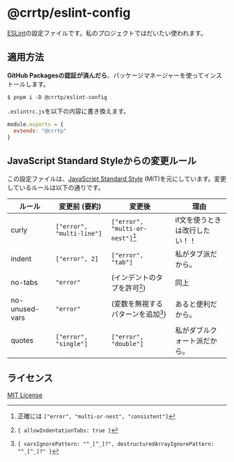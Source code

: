 # @crrtp/eslint-config

[ESLint](https://github.com/eslint/eslint)の設定ファイルです。私のプロジェクトではだいたい使われます。

## 適用方法

**GitHub Packagesの認証が済んだら**、パッケージマネージャーを使ってインストールします。

```console
$ pnpm i -D @crrtp/eslint-config
```

`.eslintrc.js`を以下の内容に書き換えます。

```js
module.exports = {
  extends: "@crrtp"
}
```

## JavaScript Standard Styleからの変更ルール

この設定ファイルは、[JavaScript Standard Style](https://github.com/standard/standard) (MIT)を元にしています。変更しているルールは以下の通りです。

| ルール | 変更前 (要約) | 変更後 | 理由 |
| --- | --- | --- | --- |
| curly | `["error", "multi-line"]` | `["error", "multi-or-nest"]`[^curly] | if文を使うときは改行したい！！ |
| indent | `["error", 2]` | `["error", "tab"]` | 私がタブ派だから。 |
| no-tabs | `"error"` | (インデントのタブを許可[^tabs]) | 同上 |
| no-unused-vars | `"error"` | (変数を無視するパターンを追加[^ignore]) | あると便利だから。 |
| quotes | `["error", "single"]` | `["error", "double"]` | 私がダブルクォート派だから。 |

[^curly]: 正確には `["error", "multi-or-nest", "consistent"]`
[^tabs]: `{ allowIndentationTabs: true }`
[^ignore]: `{ varsIgnorePattern: "^_[^_]?", destructuredArrayIgnorePattern: "^_[^_]?" }`

## ライセンス

[MIT License](./LICENSE)

